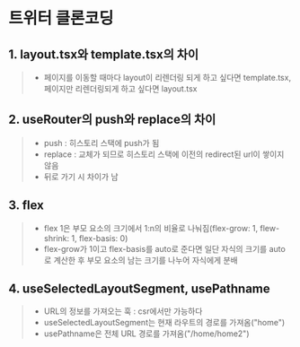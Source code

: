 # 트위터 클론코딩

## 1. layout.tsx와 template.tsx의 차이
> * 페이지를 이동할 때마다 layout이 리렌더링 되게 하고 싶다면 template.tsx, 페이지만 리렌더링되게 하고 싶다면 layout.tsx

## 2. useRouter의 push와 replace의 차이
> * push : 히스토리 스택에 push가 됨
> * replace : 교체가 되므로 히스토리 스택에 이전의 redirect된 url이 쌓이지 않음 
> * 뒤로 가기 시 차이가 남

## 3. flex
> * flex 1은 부모 요소의 크기에서 1:n의 비율로 나눠짐(flex-grow: 1, flew-shrink: 1, flex-basis: 0)
> * flex-grow가 1이고 flex-basis를 auto로 준다면 일단 자식의 크기를 auto로 계산한 후 부모 요소의 남는 크기를 나누어 자식에게 분배

## 4. useSelectedLayoutSegment, usePathname
> * URL의 정보를 가져오는 훅 : csr에서만 가능하다
> * useSelectedLayoutSegment는 현재 라우트의 경로를 가져옴("home")
> * usePathname은 전체 URL 경로를 가져옴("/home/home2")